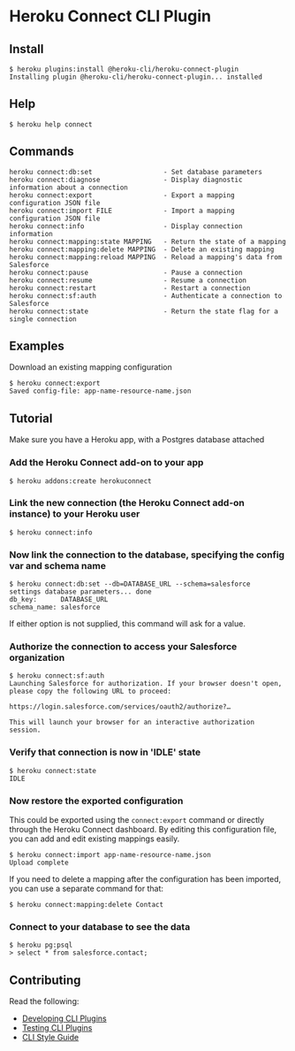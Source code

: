# Heroku Connect CLI Plugin

## Install

```shell
$ heroku plugins:install @heroku-cli/heroku-connect-plugin
Installing plugin @heroku-cli/heroku-connect-plugin... installed
```

## Help

```shell
$ heroku help connect 
```

## Commands

```text
heroku connect:db:set                  - Set database parameters
heroku connect:diagnose                - Display diagnostic information about a connection
heroku connect:export                  - Export a mapping configuration JSON file
heroku connect:import FILE             - Import a mapping configuration JSON file
heroku connect:info                    - Display connection information 
heroku connect:mapping:state MAPPING   - Return the state of a mapping
heroku connect:mapping:delete MAPPING  - Delete an existing mapping
heroku connect:mapping:reload MAPPING  - Reload a mapping's data from Salesforce
heroku connect:pause                   - Pause a connection
heroku connect:resume                  - Resume a connection
heroku connect:restart                 - Restart a connection
heroku connect:sf:auth                 - Authenticate a connection to Salesforce
heroku connect:state                   - Return the state flag for a single connection
```

## Examples

Download an existing mapping configuration

```shell
$ heroku connect:export
Saved config-file: app-name-resource-name.json
```

## Tutorial

Make sure you have a Heroku app, with a Postgres database attached

### Add the Heroku Connect add-on to your app

```shell
$ heroku addons:create herokuconnect
```

### Link the new connection (the Heroku Connect add-on instance) to your Heroku user

```shell
$ heroku connect:info
```

### Now link the connection to the database, specifying the config var and schema name

```shell
$ heroku connect:db:set --db=DATABASE_URL --schema=salesforce
settings database parameters... done
db_key:      DATABASE_URL
schema_name: salesforce
```

If either option is not supplied, this command will ask for a value.

### Authorize the connection to access your Salesforce organization

```shell
$ heroku connect:sf:auth
Launching Salesforce for authorization. If your browser doesn't open, please copy the following URL to proceed:

https://login.salesforce.com/services/oauth2/authorize?…

This will launch your browser for an interactive authorization session.
```

### Verify that connection is now in 'IDLE' state

```shell
$ heroku connect:state
IDLE
```

### Now restore the exported configuration

This could be exported using the `connect:export` command or directly through the Heroku Connect dashboard. By editing this configuration file, you can add and edit existing mappings easily.

```shell
$ heroku connect:import app-name-resource-name.json
Upload complete
```

If you need to delete a mapping after the configuration has been imported, you can use a separate command for that:

```shell
$ heroku connect:mapping:delete Contact
```

### Connect to your database to see the data

```shell
$ heroku pg:psql
> select * from salesforce.contact;
```

## Contributing

Read the following:

- [Developing CLI Plugins](https://devcenter.heroku.com/articles/developing-cli-plugins)
- [Testing CLI Plugins](https://devcenter.heroku.com/articles/testing-cli-plugins)
- [CLI Style Guide](https://devcenter.heroku.com/articles/cli-style-guide)
